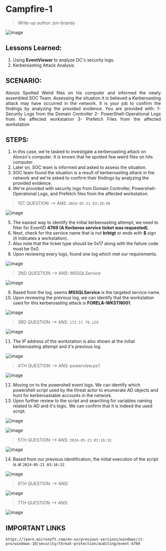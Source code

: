 # Campfire-1
> Write-up author: jon-brandy

![image](https://github.com/jon-brandy/hackthebox/assets/70703371/7c42e376-ab7d-4d72-8fb9-6a690165a992)


## Lessons Learned:
1. Using **EventViewer** to analyze DC's security logs.
2. Kerberoasting Attack Analysis.

## SCENARIO:
<p align="justify">Alonzo Spotted Weird files on his computer and informed the newly assembled SOC Team. Assessing the situation it is believed a Kerberoasting attack may have occurred in the network. It is your job to confirm the findings by analyzing the provided evidence. You are provided with: 1- Security Logs from the Domain Controller 2- PowerShell-Operational Logs from the affected workstation 3- Prefetch Files from the affected workstation</p>

## STEPS:
1. In this case, we're tasked to investigate a kerberoasting attack on Alonzo's computer. It is known that he spotted few weird files on hits computer.
2. Later on, SOC team is informed and asked to assess the situation.
3. SOC team found the situation is a result of kerberoasting attack in the network and we're asked to confirm their findings by analyzing the provided evidence.
4. We're provided with security logs from Domain Controller, Powershell-Operational Logs, and Prefetch files from the affected workstation.



> 1ST QUESTION --> ANS: `2024-05-21 03:18:09`

![image](https://github.com/jon-brandy/hackthebox/assets/70703371/56e304d5-e71a-4426-99fc-24238f2d20da)


5. The easiest way to identify the initial kerberoasting attempt, we need to filter for EventID **4769 (A Kerberos service ticket was requested)**.
6. Next, check for the service name that is not **krbtgt** or ends with **$** sign (it indicates a workstation).
7. Also note that the ticket type should be 0x17 along with the failure code must be 0x0.
8. Upon reviewing every logs, found one log which met our requirements.

![image](https://github.com/jon-brandy/hackthebox/assets/70703371/bfa58c24-0e76-4deb-abd1-45d621515b59)


> 2ND QUESTION --> ANS: MSSQLService

![image](https://github.com/jon-brandy/hackthebox/assets/70703371/9ea80688-a40a-4ebf-915f-153769ef6ba6)


9. Based from the log, seems **MSSQLService** is the targeted service name.
10. Upon reviewing the previous log, we can identify that the workstation used for this kerberoasting attack is **FORELA-WKSTN001**.

![image](https://github.com/jon-brandy/hackthebox/assets/70703371/8b86d7f9-457f-4680-b413-5614b48eea07)


> 3RD QUESTION --> ANS: `172.17.79.129`

![image](https://github.com/jon-brandy/hackthebox/assets/70703371/14c102a9-b21a-46bd-ace4-398a62d95ac0)


11. The IP address of the workstation is also shown at the initial kerberoasting attempt and it's previous log.

![image](https://github.com/jon-brandy/hackthebox/assets/70703371/df4d9acd-c589-427b-8fc8-417f2d7c4976)


> 4TH QUESTION --> ANS: powerview.ps1

![image](https://github.com/jon-brandy/hackthebox/assets/70703371/f5cdef3c-0f59-4bf7-bb16-cc4945de9920)


12. Moving on to the powershell event logs. We can identify which powershell script used by the threat actor to enumerate AD objects and hunt for kerberoastable accounts in the network.
13. Upon further review to the script and searching for variables naming related to AD and it's logic. We can confirm that it is indeed the used script.

![image](https://github.com/jon-brandy/hackthebox/assets/70703371/4588cca4-33a8-4b6f-bf6e-c0fedecd93d9)


![image](https://github.com/jon-brandy/hackthebox/assets/70703371/d5669947-b188-4383-84a7-97e7d35f248b)


> 5TH QUESTION --> ANS: `2024-05-21 03:16:32`

![image](https://github.com/jon-brandy/hackthebox/assets/70703371/0c67fe84-19b6-497d-939e-a450b13f2315)


14. Based from our previous identification, the initial execution of the script is at `2024-05-21 03:16:32`

![image](https://github.com/jon-brandy/hackthebox/assets/70703371/8cfaf4b4-1a38-424d-ad65-69a58266380d)


> 6TH QUESTION --> ANS: 

![image](https://github.com/jon-brandy/hackthebox/assets/70703371/2e9d6138-f941-4ee0-bc86-f1396c46ae81)


> 7TH QUESTION --> ANS:

![image](https://github.com/jon-brandy/hackthebox/assets/70703371/d8d1ba2d-15fb-47d9-9a4f-fa1320a3bf7d)


## IMPORTANT LINKS

```
https://learn.microsoft.com/en-us/previous-versions/windows/it-pro/windows-10/security/threat-protection/auditing/event-4769
```
